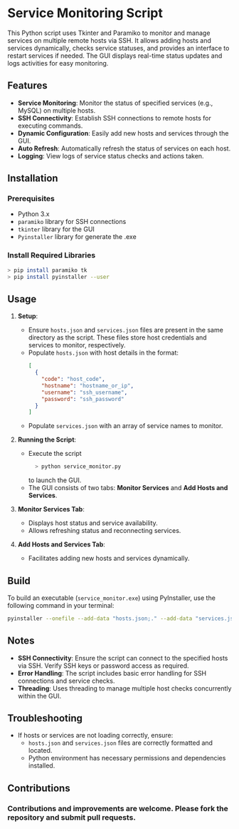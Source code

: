 # Service Monitoring Script

This Python script uses Tkinter and Paramiko to monitor and manage services on multiple remote hosts via SSH. It allows adding hosts and services dynamically, checks service statuses, and provides an interface to restart services if needed. The GUI displays real-time status updates and logs activities for easy monitoring.

## Features

- **Service Monitoring**: Monitor the status of specified services (e.g., MySQL) on multiple hosts.
- **SSH Connectivity**: Establish SSH connections to remote hosts for executing commands.
- **Dynamic Configuration**: Easily add new hosts and services through the GUI.
- **Auto Refresh**: Automatically refresh the status of services on each host.
- **Logging**: View logs of service status checks and actions taken.

## Installation

### Prerequisites

- Python 3.x
- `paramiko` library for SSH connections
- `tkinter` library for the GUI
- `Pyinstaller` library for generate the .exe

### Install Required Libraries

```sh
> pip install paramiko tk
> pip install pyinstaller --user 
```
## Usage

1. **Setup**:
   - Ensure `hosts.json` and `services.json` files are present in the same directory as the script. These files store host credentials and services to monitor, respectively.
   - Populate `hosts.json` with host details in the format:
     ```json
     [
       {
         "code": "host_code",
         "hostname": "hostname_or_ip",
         "username": "ssh_username",
         "password": "ssh_password"
       }
     ]
     ```
   - Populate `services.json` with an array of service names to monitor.

2. **Running the Script**:
   - Execute the script 
     ```sh
       > python service_monitor.py
     ``` 
     to launch the GUI.
   - The GUI consists of two tabs: **Monitor Services** and **Add Hosts and Services**.

3. **Monitor Services Tab**:
   - Displays host status and service availability.
   - Allows refreshing status and reconnecting services.

4. **Add Hosts and Services Tab**:
   - Facilitates adding new hosts and services dynamically.

## Build

To build an executable (`service_monitor.exe`) using PyInstaller, use the following command in your terminal:

```bash
pyinstaller --onefile --add-data "hosts.json;." --add-data "services.json;." --windowed --clean -- icon=iconfinder-server2-4417099_116631.ico service_monitor.py
```


## Notes

- **SSH Connectivity**: Ensure the script can connect to the specified hosts via SSH. Verify SSH keys or password access as required.
- **Error Handling**: The script includes basic error handling for SSH connections and service checks.
- **Threading**: Uses threading to manage multiple host checks concurrently within the GUI.

## Troubleshooting

- If hosts or services are not loading correctly, ensure:
  - `hosts.json` and `services.json` files are correctly formatted and located.
  - Python environment has necessary permissions and dependencies installed.

## Contributions

### Contributions and improvements are welcome. Please fork the repository and submit pull requests.
